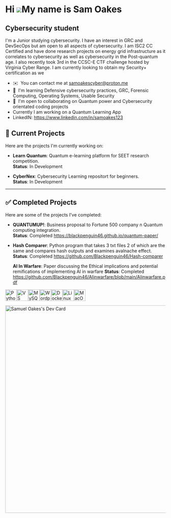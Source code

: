 Hi ![](https://user-images.githubusercontent.com/18350557/176309783-0785949b-9127-417c-8b55-ab5a4333674e.gif)My name is Sam Oakes
=================================================================================================================================

Cybersecurity student
---------------------

I'm a Junior studying cybersecurity. I have an interest in GRC and DevSecOps but am open to all aspects of cybersecurity. I am ISC2 CC Certified and have done research projects on energy grid infrastructure as it correlates to cybersecurity as well as cybersecurity in the Post-quantum age. I also recently took 3rd in the CCSC-E CTF challenge hosted by Virginia Cyber Range. I am currently looking to obtain my Security+ certification as we

  
*   ✉️  You can contact me at [samoakescyber@proton.me](mailto:samoakescyber@proton.me)
*   🧠  I'm learning Defensive cybersecurity practices, GRC, Forensic Computing, Operating Systems, Usable Security
*   🤝  I'm open to collaborating on Quantum power and Cybersecurity orientated coding projects
*   Currently I am working on a Quantum Learning App
*   LinkedIN:  https://www.linkedin.com/in/samoakes123

  ## 🚀 Current Projects

Here are the projects I'm currently working on:

- **Learn Quantum**: Quantum e-learning platform for SEET research competition.  
 **Status**: In Development
  
- **CyberNex**: Cybersecurity Learning repositort for beginners.  
 **Status**: In Development

---

## ✅ Completed Projects

Here are some of the projects I've completed:
   
   - **QUANTUMUP!**: Business proposal to Fortune 500 company n Quantum computing integration.   
  **Status**: Completed
  https://blackpenguin46.github.io/quantum-paper/


- **Hash Comparer**: Python program that takes 3 txt files 2 of which are the same and compares hash outputs and examines avalnache effect.  
  **Status**: Completed 
  https://github.com/Blackpenguin46/Hash-comparer

   **AI In Warfare**: Paper discussing the Ethical implications and potential remifications of implementing AI in warfare
  **Status**: Completed 
  https://github.com/Blackpenguin46/AIinwarfare/blob/main/AIinwarfare.pdf

<p align="left">
<a href="https://www.python.org/" target="_blank" rel="noreferrer"><img src="https://raw.githubusercontent.com/danielcranney/readme-generator/main/public/icons/skills/python-colored.svg" width="36" height="36" alt="Python" /></a><a href="https://code.visualstudio.com/" target="_blank" rel="noreferrer"><img src="https://raw.githubusercontent.com/danielcranney/readme-generator/main/public/icons/skills/visualstudiocode.svg" width="36" height="36" alt="VS Code" /></a><a href="https://www.mysql.com/" target="_blank" rel="noreferrer"><img src="https://raw.githubusercontent.com/danielcranney/readme-generator/main/public/icons/skills/mysql-colored.svg" width="36" height="36" alt="MySQL" /></a><a href="https://wordpress.com" target="_blank" rel="noreferrer"><img src="https://raw.githubusercontent.com/danielcranney/readme-generator/main/public/icons/skills/wordpress-colored.svg" width="36" height="36" alt="Wordpress" /></a><a href="https://www.docker.com/" target="_blank" rel="noreferrer"><img src="https://raw.githubusercontent.com/danielcranney/readme-generator/main/public/icons/skills/docker-colored.svg" width="36" height="36" alt="Docker" /></a><a href="https://www.linux.org" target="_blank" rel="noreferrer"><img src="https://raw.githubusercontent.com/danielcranney/readme-generator/main/public/icons/skills/linux-colored.svg" width="36" height="36" alt="Linux" /></a><a href="https://apple.com" target="_blank" rel="noreferrer"><img src="https://raw.githubusercontent.com/danielcranney/readme-generator/main/public/icons/skills/macos-colored.svg" width="36" height="36" alt="MacOS" /></a>
                    </p>
                
  <a href="https://app.daily.dev/samueloakes"><img src="https://api.daily.dev/devcards/v2/Ufzyf8EWEWsMOVqiXioGk.png?r=ssd&type=wide" width="652" alt="Samuel Oakes's Dev Card"/></a>               
                   

<!---
Blackpenguin46/Blackpenguin46 is a ✨ special ✨ repository because its `README.md` (this file) appears on your GitHub profile.
You can click the Preview link to take a look at your changes.
--->
